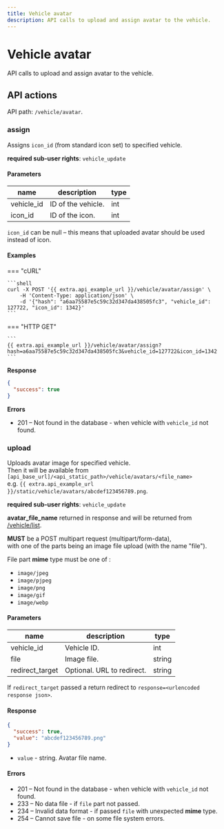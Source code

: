 ```yaml
---
title: Vehicle avatar
description: API calls to upload and assign avatar to the vehicle.
---
```


# Vehicle avatar

API calls to upload and assign avatar to the vehicle.

## API actions

API path: `/vehicle/avatar`.

### assign

Assigns `icon_id` (from standard icon set) to specified vehicle.

**required sub-user rights**: `vehicle_update`

#### Parameters

| name        | description        | type |
| ----------- | ------------------ | ---- |
| vehicle\_id | ID of the vehicle. | int  |
| icon\_id    | ID of the icon.    | int  |

`icon_id` can be null – this means that uploaded avatar should be used instead of icon.

#### Examples

\=== "cURL"

````
```shell
curl -X POST '{{ extra.api_example_url }}/vehicle/avatar/assign' \
    -H 'Content-Type: application/json' \
    -d '{"hash": "a6aa75587e5c59c32d347da438505fc3", "vehicle_id": 127722, "icon_id": 1342}'
```
````

\=== "HTTP GET"

````
```
{{ extra.api_example_url }}/vehicle/avatar/assign?hash=a6aa75587e5c59c32d347da438505fc3&vehicle_id=127722&icon_id=1342
```
````

**Response**

```json
{
  "success": true
}
```

**Errors**

* 201 – Not found in the database - when vehicle with `vehicle_id` not found.

### upload

Uploads avatar image for specified vehicle.\
Then it will be available from `[api_base_url]/<api_static_path>/vehicle/avatars/<file_name>`\
e.g. `{{ extra.api_example_url }}/static/vehicle/avatars/abcdef123456789.png`.

**required sub-user rights**: `vehicle_update`

**avatar\_file\_name** returned in response and will be returned from [/vehicle/list](../../../../introduction/resources/fleet/vehicle/broken-reference/).

**MUST** be a POST multipart request (multipart/form-data),\
with one of the parts being an image file upload (with the name "file").

File part **mime** type must be one of :

* `image/jpeg`
* `image/pjpeg`
* `image/png`
* `image/gif`
* `image/webp`

#### Parameters

| name             | description                | type   |
| ---------------- | -------------------------- | ------ |
| vehicle\_id      | Vehicle ID.                | int    |
| file             | Image file.                | string |
| redirect\_target | Optional. URL to redirect. | string |

If `redirect_target` passed a return redirect to `response=<urlencoded response json>`.

#### Response

```json
{
  "success": true,
  "value": "abcdef123456789.png"
}
```

* `value` - string. Avatar file name.

#### Errors

* 201 – Not found in the database - when vehicle with `vehicle_id` not found.
* 233 – No data file - if `file` part not passed.
* 234 – Invalid data format - if passed `file` with unexpected **mime** type.
* 254 – Cannot save file - on some file system errors.
